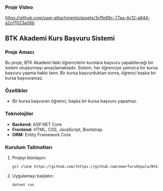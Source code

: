 ### Proje Video     
     
     
  
https://github.com/user-attachments/assets/3cffe89c-77aa-4c12-a844-a2cf7023a06b

  
## BTK Akademi Kurs Başvuru Sistemi 
   
### Proje Amacı
Bu proje, BTK Akademi'deki öğrencilerin kurslara başvuru yapabileceği bir sistem oluşturmayı amaçlamaktadır. Sistem, her öğrenciye yalnızca bir kursa başvuru yapma hakkı tanır. Bir kursa başvurduktan sonra, öğrenci başka bir kursa başvuramaz.
 
  
### Özellikler
- Bir kursa başvuran öğrenci, başka bir kursa başvuru yapamaz.

### Teknolojiler
- **Backend:** ASP.NET Core
- **Frontend:** HTML, CSS, JavaScript, Bootstrap
- **ORM:** Entity Framework Core

### Kurulum Talimatları
1. Projeyi klonlayın:
   ```bash
   git clone https://github.com/(https://github.com/omerfarukkpala/BtkAkademiRegisterForm/)
   ```
2. Uygulamayı başlatın:
   ```bash
   dotnet run
   ```
